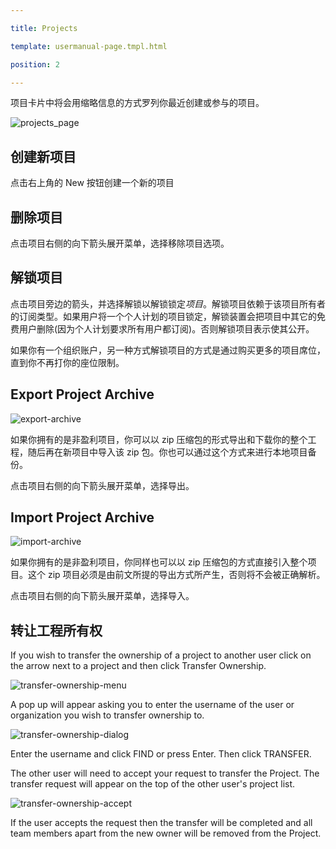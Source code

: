 ---
title: Projects
template: usermanual-page.tmpl.html
position: 2
---

项目卡片中将会用缩略信息的方式罗列你最近创建或参与的项目。

![projects_page][1]

## 创建新项目

点击右上角的 New 按钮创建一个新的项目

## 删除项目

点击项目右侧的向下箭头展开菜单，选择移除项目选项。

## 解锁项目

点击项目旁边的箭头，并选择解锁以解锁锁定*项目*。解锁项目依赖于该项目所有者的订阅类型。如果用户将一个个人计划的项目锁定，解锁装置会把项目中其它的免费用户删除(因为个人计划要求所有用户都订阅)。否则解锁项目表示使其公开。

如果你有一个组织账户，另一种方式解锁项目的方式是通过购买更多的项目席位，直到你不再打你的座位限制。

## Export Project Archive

![export-archive][2]

如果你拥有的是非盈利项目，你可以以 zip 压缩包的形式导出和下载你的整个工程，随后再在新项目中导入该 zip 包。你也可以通过这个方式来进行本地项目备份。

点击项目右侧的向下箭头展开菜单，选择导出。

## Import Project Archive

![import-archive][3]

如果你拥有的是非盈利项目，你同样也可以以 zip 压缩包的方式直接引入整个项目。这个 zip 项目必须是由前文所提的导出方式所产生，否则将不会被正确解析。

点击项目右侧的向下箭头展开菜单，选择导入。

## 转让工程所有权

If you wish to transfer the ownership of a project to another user click on the arrow next to a project and then click Transfer Ownership.

![transfer-ownership-menu][4]

A pop up will appear asking you to enter the username of the user or organization you wish to transfer ownership to.

![transfer-ownership-dialog][5]

Enter the username and click FIND or press Enter. Then click TRANSFER.

The other user will need to accept your request to transfer the Project. The transfer request will appear on the top of the other user's project list.

![transfer-ownership-accept][6]

If the user accepts the request then the transfer will be completed and all team members apart from the new owner will be removed from the Project.

[1]: /images/user-manual/profile/profile.png "Projects"
[2]: /images/user-manual/profile/projects/export-archive-button.jpg
[3]: /images/user-manual/profile/projects/import-archive-button.jpg
[4]: /images/user-manual/profile/projects/transfer-ownership-menu.png
[5]: /images/user-manual/profile/projects/transfer-ownership-dialog.png
[6]: /images/user-manual/profile/projects/transfer-ownership-accept.png

